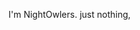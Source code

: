 I'm NightOwlers.
just nothing,
<!---
6t25m1XCharmZX/6t25m1XCharmZX is a ✨ special ✨ repository because its `README.md` (this file) appears on your GitHub profile.
You can click the Preview link to take a look at your changes.
--->
